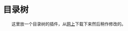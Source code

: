 # 目录树
&emsp;&emsp;这里放一个目录树的插件，从[网上](http://www.htmleaf.com/jQuery/Menu-Navigation/201509022508.html)下载下来然后稍作修改的。
